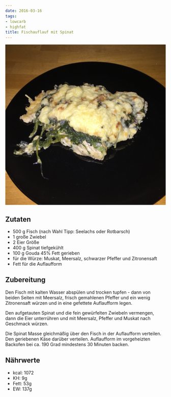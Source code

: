 ```yaml
---
date: 2016-03-16
tags:
- lowcarb
- highfat
title: Fischauflauf mit Spinat
---
```


![](/img/fischauflauf-mit-spinat.jpg)

## Zutaten
- 500 g Fisch (nach Wahl Tipp: Seelachs oder Rotbarsch)
- 1 große Zwiebel
- 2 Eier Größe
- 400 g Spinat tiefgekühlt
- 100 g Gouda 45% Fett gerieben
- für die Würze: Muskat, Meersalz, schwarzer Pfeffer und Zitronensaft
- Fett für die Auflaufform

## Zubereitung
Den Fisch mit kalten Wasser abspülen und trocken tupfen - dann von beiden Seiten mit Meersalz, frisch gemahlenen Pfeffer und ein wenig Zitronensaft würzen und in eine gefettete Auflaufform legen.

Den aufgetauten Spinat und die fein gewürfelten Zwiebeln vermengen, dann die Eier unterrühren und mit Meersalz, Pfeffer und Muskat nach Geschmack würzen.

Die Spinat Masse gleichmäßig über den Fisch in der Auflaufform verteilen. Den geriebenen Käse darüber verteilen. Auflaufform im vorgeheizten Backofen bei ca. 190 Grad mindestens 30 Minuten backen.

## Nährwerte
- kcal: 1072
- KH:      9g
- Fett:   53g
- EW:    137g
